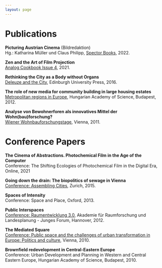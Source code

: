 ```yaml
---
layout: page
---
```

# Publications

<strong>Picturing Austrian Cinema</strong> (Bildredaktion)<br>
Hg.: Katharina Müller und Claus Philipp, <a href="https://spectorbooks.com/picturing-austrian-cinema-de" rel="noopener noreferrer" target="_blank">Spector Books</a>, 2022.

<strong>Zen and the Art of Film Projection</strong><br>
<a href="https://analog-cookbook.myshopify.com/" rel="noopener noreferrer" target="_blank">Analog Cookbook Issue 4</a>, 2021.

<strong>Rethinking the City as a Body without Organs</strong><br>
<a href="https://www.jstor.org/stable/10.3366/j.ctt1bh2hh5" rel="noopener noreferrer" target="_blank">Deleuze and the City</a>, Edinburgh University Press, 2016.

<strong>The role of new media for community building in large housing estates</strong><br>
<a href=" https://ubdata.univie.ac.at/AC10789017" rel="noopener noreferrer" target="_blank">Metropolitan regions in Europe</a>, Hungarian Academy of Science, Budapest, 2012.

<strong>Analyse von Bewohnerforen als innovatives Mittel der Wohn(bau)forschung?</strong><br>
<a href="https://www.wohnbauforschung.at/index.php?id=446" rel="noopener noreferrer" target="_blank">Wiener Wohnbauforschungstage</a>, Vienna, 2011.

# Conference Papers

<strong>The Cinema of Abstractions. Photochemical Film in the Age of the Computer</strong><br>
Conference: The Shifting Ecologies of Photochemical Film in the Digital Era, Online, 2021

<strong>Going down the drain: The biopolitics of sewage in Vienna</strong><br>
<a href="https://ethz.ch/content/dam/ethz/special-interest/arch/ncl/eth-case-dam/documents/veranstaltungen/2015/assembling-cities-conference-sts-theories-and-methodologies-in-planning-studies/assemblingcities_flyer_a4_druckauflage60.pdf" rel="noopener noreferrer" target="_blank">Conference: Assembling Cities</a>, Zurich, 2015.

<strong>Spaces of Intensity</strong><br>
Conference: Space and Place, Oxford, 2013.

<strong>Public Interspaces</strong><br>
<a href="https://www.arl-net.de/system/files/120410_jf2012_arbeitsgruppen2.pdf" rel="noopener noreferrer" target="_blank">Conference: Raumentwicklung 3.0</a>, Akademie für Raumforschung und Landesplanung - Junges Forum, Hannover, 2012.

<strong>The Mediated Square</strong><br>
<a href="https://skuor.tuwien.ac.at/wp-content/uploads/ENC_folder.pdf" rel="noopener noreferrer" target="_blank">Conference: Public space and the challenges of urban transformation in Europe: Politics and culture</a>, Vienna, 2010.

<strong>Brownfield redevelopment in Central-Eastern Europe</strong><br>
Conference: Urban Development and Planning in Western and Central Eastern Europe, Hungarian Academy of Science, Budapest, 2010.